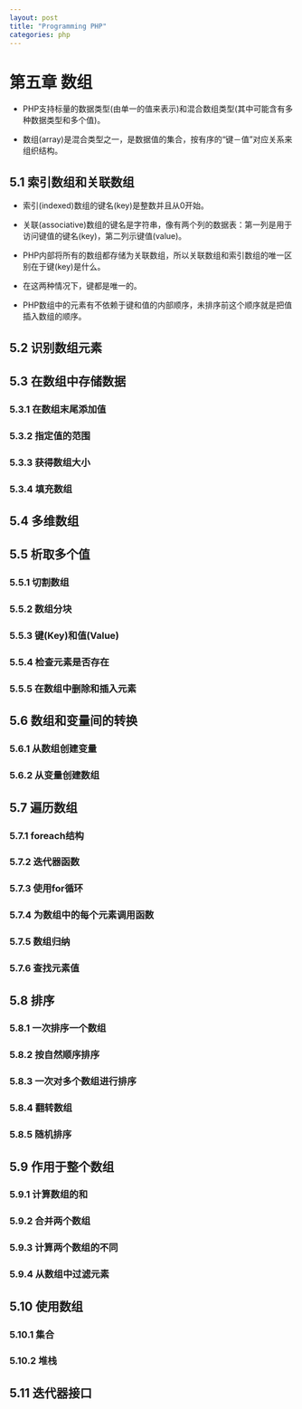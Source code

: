 ```yaml
---
layout: post
title: "Programming PHP"
categories: php
---
```


# 第五章 数组

* PHP支持标量的数据类型(由单一的值来表示)和混合数组类型(其中可能含有多种数据类型和多个值)。

* 数组(array)是混合类型之一，是数据值的集合，按有序的“键－值”对应关系来组织结构。

## 5.1 索引数组和关联数组

* 索引(indexed)数组的键名(key)是整数并且从0开始。

* 关联(associative)数组的键名是字符串，像有两个列的数据表：第一列是用于访问键值的键名(key)，第二列示键值(value)。

* PHP内部将所有的数组都存储为关联数组，所以关联数组和索引数组的唯一区别在于键(key)是什么。

* 在这两种情况下，键都是唯一的。

* PHP数组中的元素有不依赖于键和值的内部顺序，未排序前这个顺序就是把值插入数组的顺序。

## 5.2 识别数组元素

## 5.3 在数组中存储数据

### 5.3.1 在数组末尾添加值

### 5.3.2 指定值的范围

### 5.3.3 获得数组大小

### 5.3.4 填充数组

## 5.4 多维数组

## 5.5 析取多个值

### 5.5.1 切割数组

### 5.5.2 数组分块

### 5.5.3 键(Key)和值(Value)

### 5.5.4 检查元素是否存在

### 5.5.5 在数组中删除和插入元素

## 5.6 数组和变量间的转换

### 5.6.1 从数组创建变量

### 5.6.2 从变量创建数组

## 5.7 遍历数组

### 5.7.1 foreach结构

### 5.7.2 迭代器函数

### 5.7.3 使用for循环

### 5.7.4 为数组中的每个元素调用函数

### 5.7.5 数组归纳

### 5.7.6 查找元素值

## 5.8 排序

### 5.8.1 一次排序一个数组

### 5.8.2 按自然顺序排序

### 5.8.3 一次对多个数组进行排序

### 5.8.4 翻转数组

### 5.8.5 随机排序

## 5.9 作用于整个数组

### 5.9.1 计算数组的和

### 5.9.2 合并两个数组

### 5.9.3 计算两个数组的不同

### 5.9.4 从数组中过滤元素

## 5.10 使用数组

### 5.10.1 集合

### 5.10.2 堆栈

## 5.11 迭代器接口

